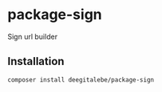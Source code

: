 # package-sign
Sign url builder

## Installation
```shell
composer install deegitalebe/package-sign
```